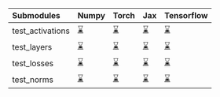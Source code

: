 | Submodules       | Numpy                                                                                                                           | Torch                                                                                                                           | Jax                                                                                                                             | Tensorflow                                                                                                                      |
|:-----------------|:--------------------------------------------------------------------------------------------------------------------------------|:--------------------------------------------------------------------------------------------------------------------------------|:--------------------------------------------------------------------------------------------------------------------------------|:--------------------------------------------------------------------------------------------------------------------------------|
| test_activations | <a href="https://github.com/unifyai/ivy/runs/7949241146?check_suite_focus=true" rel="noopener noreferrer" target="_blank">⌛</a> | <a href="https://github.com/unifyai/ivy/runs/7949241733?check_suite_focus=true" rel="noopener noreferrer" target="_blank">⌛</a> | <a href="https://github.com/unifyai/ivy/runs/7949242439?check_suite_focus=true" rel="noopener noreferrer" target="_blank">⌛</a> | <a href="https://github.com/unifyai/ivy/runs/7949243095?check_suite_focus=true" rel="noopener noreferrer" target="_blank">⌛</a> |
| test_layers      | <a href="https://github.com/unifyai/ivy/runs/7949241301?check_suite_focus=true" rel="noopener noreferrer" target="_blank">⌛</a> | <a href="https://github.com/unifyai/ivy/runs/7949241906?check_suite_focus=true" rel="noopener noreferrer" target="_blank">⌛</a> | <a href="https://github.com/unifyai/ivy/runs/7949242615?check_suite_focus=true" rel="noopener noreferrer" target="_blank">⌛</a> | <a href="https://github.com/unifyai/ivy/runs/7949243241?check_suite_focus=true" rel="noopener noreferrer" target="_blank">⌛</a> |
| test_losses      | <a href="https://github.com/unifyai/ivy/runs/7949241456?check_suite_focus=true" rel="noopener noreferrer" target="_blank">⌛</a> | <a href="https://github.com/unifyai/ivy/runs/7949242100?check_suite_focus=true" rel="noopener noreferrer" target="_blank">⌛</a> | <a href="https://github.com/unifyai/ivy/runs/7949242775?check_suite_focus=true" rel="noopener noreferrer" target="_blank">⌛</a> | <a href="https://github.com/unifyai/ivy/runs/7949243397?check_suite_focus=true" rel="noopener noreferrer" target="_blank">⌛</a> |
| test_norms       | <a href="https://github.com/unifyai/ivy/runs/7949241611?check_suite_focus=true" rel="noopener noreferrer" target="_blank">⌛</a> | <a href="https://github.com/unifyai/ivy/runs/7949242247?check_suite_focus=true" rel="noopener noreferrer" target="_blank">⌛</a> | <a href="https://github.com/unifyai/ivy/runs/7949242961?check_suite_focus=true" rel="noopener noreferrer" target="_blank">⌛</a> | <a href="https://github.com/unifyai/ivy/runs/7949243601?check_suite_focus=true" rel="noopener noreferrer" target="_blank">⌛</a> |
